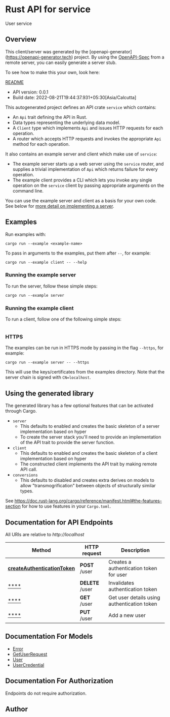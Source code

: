 # Rust API for service

User service

## Overview

This client/server was generated by the [openapi-generator]
(https://openapi-generator.tech) project.  By using the
[OpenAPI-Spec](https://github.com/OAI/OpenAPI-Specification) from a remote
server, you can easily generate a server stub.

To see how to make this your own, look here:

[README]((https://openapi-generator.tech))

- API version: 0.0.1
- Build date: 2022-08-21T19:44:37.931+05:30[Asia/Calcutta]



This autogenerated project defines an API crate `service` which contains:
* An `Api` trait defining the API in Rust.
* Data types representing the underlying data model.
* A `Client` type which implements `Api` and issues HTTP requests for each operation.
* A router which accepts HTTP requests and invokes the appropriate `Api` method for each operation.

It also contains an example server and client which make use of `service`:

* The example server starts up a web server using the `service`
    router, and supplies a trivial implementation of `Api` which returns failure
    for every operation.
* The example client provides a CLI which lets you invoke
    any single operation on the `service` client by passing appropriate
    arguments on the command line.

You can use the example server and client as a basis for your own code.
See below for [more detail on implementing a server](#writing-a-server).

## Examples

Run examples with:

```
cargo run --example <example-name>
```

To pass in arguments to the examples, put them after `--`, for example:

```
cargo run --example client -- --help
```

### Running the example server
To run the server, follow these simple steps:

```
cargo run --example server
```

### Running the example client
To run a client, follow one of the following simple steps:

```
```

### HTTPS
The examples can be run in HTTPS mode by passing in the flag `--https`, for example:

```
cargo run --example server -- --https
```

This will use the keys/certificates from the examples directory. Note that the
server chain is signed with `CN=localhost`.

## Using the generated library

The generated library has a few optional features that can be activated through Cargo.

* `server`
    * This defaults to enabled and creates the basic skeleton of a server implementation based on hyper
    * To create the server stack you'll need to provide an implementation of the API trait to provide the server function.
* `client`
    * This defaults to enabled and creates the basic skeleton of a client implementation based on hyper
    * The constructed client implements the API trait by making remote API call.
* `conversions`
    * This defaults to disabled and creates extra derives on models to allow "transmogrification" between objects of structurally similar types.

See https://doc.rust-lang.org/cargo/reference/manifest.html#the-features-section for how to use features in your `Cargo.toml`.

## Documentation for API Endpoints

All URIs are relative to *http://localhost*

Method | HTTP request | Description
------------- | ------------- | -------------
[**createAuthenticationToken**](docs/default_api.md#createAuthenticationToken) | **POST** /user | Creates a authentication token for user
[****](docs/default_api.md#) | **DELETE** /user | Invalidates authentication token
[****](docs/default_api.md#) | **GET** /user | Get user details using authentication token
[****](docs/default_api.md#) | **PUT** /user | Add a new user


## Documentation For Models

 - [Error](docs/Error.md)
 - [GetUserRequest](docs/GetUserRequest.md)
 - [User](docs/User.md)
 - [UserCredential](docs/UserCredential.md)


## Documentation For Authorization
 Endpoints do not require authorization.


## Author



